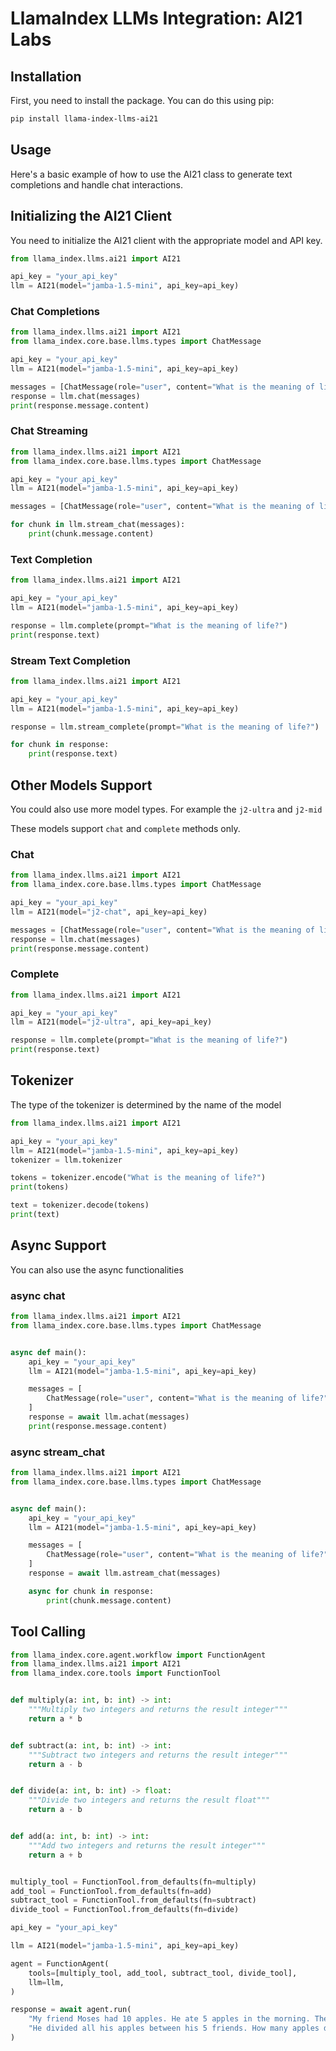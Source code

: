 # LlamaIndex LLMs Integration: AI21 Labs

## Installation

First, you need to install the package. You can do this using pip:

```bash
pip install llama-index-llms-ai21
```

## Usage

Here's a basic example of how to use the AI21 class to generate text completions and handle chat interactions.

## Initializing the AI21 Client

You need to initialize the AI21 client with the appropriate model and API key.

```python
from llama_index.llms.ai21 import AI21

api_key = "your_api_key"
llm = AI21(model="jamba-1.5-mini", api_key=api_key)
```

### Chat Completions

```python
from llama_index.llms.ai21 import AI21
from llama_index.core.base.llms.types import ChatMessage

api_key = "your_api_key"
llm = AI21(model="jamba-1.5-mini", api_key=api_key)

messages = [ChatMessage(role="user", content="What is the meaning of life?")]
response = llm.chat(messages)
print(response.message.content)
```

### Chat Streaming

```python
from llama_index.llms.ai21 import AI21
from llama_index.core.base.llms.types import ChatMessage

api_key = "your_api_key"
llm = AI21(model="jamba-1.5-mini", api_key=api_key)

messages = [ChatMessage(role="user", content="What is the meaning of life?")]

for chunk in llm.stream_chat(messages):
    print(chunk.message.content)
```

### Text Completion

```python
from llama_index.llms.ai21 import AI21

api_key = "your_api_key"
llm = AI21(model="jamba-1.5-mini", api_key=api_key)

response = llm.complete(prompt="What is the meaning of life?")
print(response.text)
```

### Stream Text Completion

```python
from llama_index.llms.ai21 import AI21

api_key = "your_api_key"
llm = AI21(model="jamba-1.5-mini", api_key=api_key)

response = llm.stream_complete(prompt="What is the meaning of life?")

for chunk in response:
    print(response.text)
```

## Other Models Support

You could also use more model types. For example the `j2-ultra` and `j2-mid`

These models support `chat` and `complete` methods only.

### Chat

```python
from llama_index.llms.ai21 import AI21
from llama_index.core.base.llms.types import ChatMessage

api_key = "your_api_key"
llm = AI21(model="j2-chat", api_key=api_key)

messages = [ChatMessage(role="user", content="What is the meaning of life?")]
response = llm.chat(messages)
print(response.message.content)
```

### Complete

```python
from llama_index.llms.ai21 import AI21

api_key = "your_api_key"
llm = AI21(model="j2-ultra", api_key=api_key)

response = llm.complete(prompt="What is the meaning of life?")
print(response.text)
```

## Tokenizer

The type of the tokenizer is determined by the name of the model

```python
from llama_index.llms.ai21 import AI21

api_key = "your_api_key"
llm = AI21(model="jamba-1.5-mini", api_key=api_key)
tokenizer = llm.tokenizer

tokens = tokenizer.encode("What is the meaning of life?")
print(tokens)

text = tokenizer.decode(tokens)
print(text)
```

## Async Support

You can also use the async functionalities

### async chat

```python
from llama_index.llms.ai21 import AI21
from llama_index.core.base.llms.types import ChatMessage


async def main():
    api_key = "your_api_key"
    llm = AI21(model="jamba-1.5-mini", api_key=api_key)

    messages = [
        ChatMessage(role="user", content="What is the meaning of life?")
    ]
    response = await llm.achat(messages)
    print(response.message.content)
```

### async stream_chat

```python
from llama_index.llms.ai21 import AI21
from llama_index.core.base.llms.types import ChatMessage


async def main():
    api_key = "your_api_key"
    llm = AI21(model="jamba-1.5-mini", api_key=api_key)

    messages = [
        ChatMessage(role="user", content="What is the meaning of life?")
    ]
    response = await llm.astream_chat(messages)

    async for chunk in response:
        print(chunk.message.content)
```

## Tool Calling

```python
from llama_index.core.agent.workflow import FunctionAgent
from llama_index.llms.ai21 import AI21
from llama_index.core.tools import FunctionTool


def multiply(a: int, b: int) -> int:
    """Multiply two integers and returns the result integer"""
    return a * b


def subtract(a: int, b: int) -> int:
    """Subtract two integers and returns the result integer"""
    return a - b


def divide(a: int, b: int) -> float:
    """Divide two integers and returns the result float"""
    return a - b


def add(a: int, b: int) -> int:
    """Add two integers and returns the result integer"""
    return a + b


multiply_tool = FunctionTool.from_defaults(fn=multiply)
add_tool = FunctionTool.from_defaults(fn=add)
subtract_tool = FunctionTool.from_defaults(fn=subtract)
divide_tool = FunctionTool.from_defaults(fn=divide)

api_key = "your_api_key"

llm = AI21(model="jamba-1.5-mini", api_key=api_key)

agent = FunctionAgent(
    tools=[multiply_tool, add_tool, subtract_tool, divide_tool],
    llm=llm,
)

response = await agent.run(
    "My friend Moses had 10 apples. He ate 5 apples in the morning. Then he found a box with 25 apples."
    "He divided all his apples between his 5 friends. How many apples did each friend get?"
)
```
